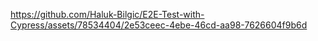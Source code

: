 


https://github.com/Haluk-Bilgic/E2E-Test-with-Cypress/assets/78534404/2e53ceec-4ebe-46cd-aa98-7626604f9b6d

